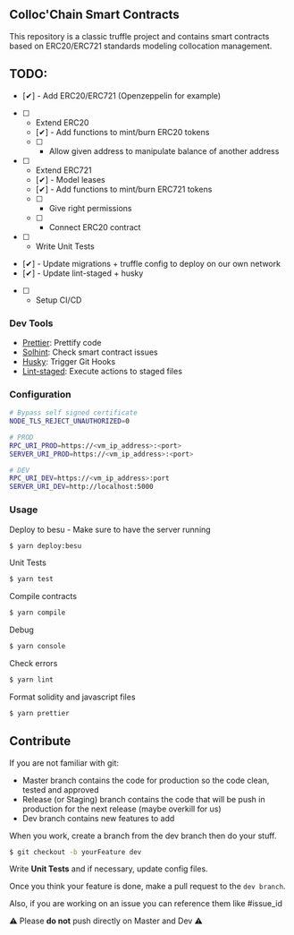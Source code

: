 ## Colloc'Chain Smart Contracts

This repository is a classic truffle project and contains smart contracts based on ERC20/ERC721 standards modeling collocation management.

## TODO:

- [✔] - Add ERC20/ERC721 (Openzeppelin for example)
- [ ] - Extend ERC20
  - [✔] - Add functions to mint/burn ERC20 tokens
  - [ ] - Allow given address to manipulate balance of another address
- [ ] - Extend ERC721
  - [✔] - Model leases
  - [✔] - Add functions to mint/burn ERC721 tokens
  - [ ] - Give right permissions
  - [ ] - Connect ERC20 contract
- [ ] - Write Unit Tests
- [✔] - Update migrations + truffle config to deploy on our own network
- [✔] - Update lint-staged + husky
- [ ] - Setup CI/CD

### Dev Tools

- [Prettier](https://prettier.io/): Prettify code
- [Solhint](https://protofire.github.io/solhint/): Check smart contract issues
- [Husky](https://github.com/typicode/husky): Trigger Git Hooks
- [Lint-staged](https://github.com/okonet/lint-staged): Execute actions to staged files

### Configuration

```bash
# Bypass self signed certificate
NODE_TLS_REJECT_UNAUTHORIZED=0

# PROD
RPC_URI_PROD=https://<vm_ip_address>:<port>
SERVER_URI_PROD=https://<vm_ip_address>:<port>

# DEV
RPC_URI_DEV=https://<vm_ip_address>:port
SERVER_URI_DEV=http://localhost:5000
```

### Usage

Deploy to besu - Make sure to have the server running

```bash
$ yarn deploy:besu
```

Unit Tests

```bash
$ yarn test
```

Compile contracts

```bash
$ yarn compile
```

Debug

```bash
$ yarn console
```

Check errors

```bash
$ yarn lint
```

Format solidity and javascript files

```bash
$ yarn prettier
```

## Contribute

If you are not familiar with git:

- Master branch contains the code for production so the code clean, tested and approved
- Release (or Staging) branch contains the code that will be push in production for the next release (maybe overkill for us)
- Dev branch contains new features to add

When you work, create a branch from the dev branch then do your stuff.

```bash
$ git checkout -b yourFeature dev
```

Write **Unit Tests** and if necessary, update config files.

Once you think your feature is done, make a pull request to the `dev branch`.

Also, if you are working on an issue you can reference them like #issue_id

⚠ Please **do not** push directly on Master and Dev ⚠
